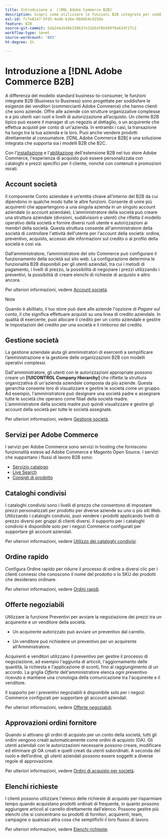 ```yaml
---
title: Introduzione a  [!DNL Adobe Commerce B2B]
description: Scopri come utilizzare le funzioni B2B integrate per soddisfare le tue esigenze con i clienti che sono aziende.
exl-id: fc7e8147-5fd5-4e4b-b16e-0b0d54c415da
feature: B2B
source-git-commit: 5da244a548b15863fe31b5df8b509f8e63df27c2
workflow-type: tm+mt
source-wordcount: '803'
ht-degree: 2%

---
```


# Introduzione a [!DNL Adobe Commerce B2B]

A differenza del modello standard business-to-consumer, le funzioni integrate B2B (Business to Business) sono progettate per soddisfare le esigenze dei venditori (commercianti Adobe Commerce) che hanno clienti che sono aziende. Offre alle aziende con strutture organizzative complesse e a più utenti vari ruoli e livelli di autorizzazione all’acquisto. Un cliente B2B tipico può essere il manager di un negozio al dettaglio, o un acquirente che effettua acquisti per conto di un&#39;azienda. In entrambi i casi, la transazione ha luogo tra la tua azienda e la loro. Puoi anche vendere prodotti direttamente al consumatore. [!DNL Adobe Commerce B2B] è una soluzione integrata che supporta sia i modelli B2B che B2C.

Con l&#39;[installazione](install.md) e l&#39;[abilitazione](enable-basic-features.md) dell&#39;estensione B2B nel tuo store Adobe Commerce, l&#39;esperienza di acquisto può essere personalizzata con cataloghi e prezzi specifici per il cliente, nonché con contenuti e promozioni mirati.

## Account società

Il componente Conto aziendale è un’entità chiave all’interno del B2B da cui dipendono in qualche modo tutte le altre funzioni. Consente di unire più acquirenti che appartengono a una singola azienda in un singolo account aziendale (o account aziendale). L’amministratore della società può creare una struttura aziendale (divisioni, suddivisioni e utenti) che rifletta il modello operativo della società e fornire diversi ruoli utente e autorizzazioni ai membri della società. Questa struttura consente all&#39;amministratore della società di controllare l&#39;attività dell&#39;utente per l&#39;account della società: ordine, preventivo, acquisto, accesso alle informazioni sul credito o al profilo della società e così via.

Dall’amministratore, l’amministratore del sito Commerce può configurare il funzionamento della società sul sito web. La configurazione determina le funzionalità B2B disponibili per gli utenti aziendali, tra cui i metodi di pagamento, i livelli di prezzo, la possibilità di negoziare i prezzi utilizzando i preventivi, la possibilità di creare elenchi di richieste di acquisto e altro ancora.

Per ulteriori informazioni, vedere [Account società](account-companies.md).

>[!NOTE]
>
>Quando è abilitato, il tuo store può dare alle aziende l&#39;opzione di _Pagare sul conto_, il che significa effettuare acquisti su una linea di credito aziendale. In qualità di esercente, puoi allocare il credito per un conto aziendale e gestire le impostazioni del credito per una società e il rimborso del credito.

## Gestione società

La gestione aziendale aiuta gli amministratori di esercenti a semplificare l’amministrazione e la gestione delle organizzazioni B2B con modelli operativi complessi.

Dall&#39;amministratore, gli utenti con le autorizzazioni appropriate possono creare un **[!UICONTROL Company Hierarchy]** che riflette la struttura organizzativa di un&#39;azienda aziendale composta da più aziende. Questa gerarchia consente loro di visualizzare e gestire le società come un gruppo. Ad esempio, l&#39;amministratore può designare una società padre e assegnare tutte le società che operano come filiali della società madre. L&#39;amministratore della società madre può quindi visualizzare e gestire gli account della società per tutte le società assegnate.

Per ulteriori informazioni, vedere [Gestione società](manage-companies.md).

## Servizi per Adobe Commerce

I servizi per Adobe Commerce sono servizi in hosting che forniscono funzionalità estese ad Adobe Commerce e Magento Open Source. I servizi che supportano i flussi di lavoro B2B sono:

* [Servizio catalogo](https://experienceleague.adobe.com/docs/commerce/catalog-service/guide-overview.html?lang=it)
* [Live Search](https://experienceleague.adobe.com/docs/commerce/live-search/guide-overview.html?lang=it)
* [Consigli di prodotto](https://experienceleague.adobe.com/docs/commerce/product-recommendations/guide-overview.html?lang=it)

## Cataloghi condivisi

I cataloghi condivisi sono i livelli di prezzo che consentono di impostare prezzi personalizzati per prodotto per diverse aziende su uno o più siti Web. Utilizzando i cataloghi condivisi, puoi vendere i prodotti applicando livelli di prezzo diversi per gruppi di clienti diversi. Il supporto per i cataloghi condivisi è disponibile solo per i negozi Commerce configurati per supportare gli account aziendali.

Per ulteriori informazioni, vedere [Utilizzo dei cataloghi condivisi](catalog-shared.md).

## Ordine rapido

Configura Ordine rapido per ridurre il processo di ordine a diversi clic per i clienti connessi che conoscono il nome del prodotto o lo SKU dei prodotti che desiderano ordinare.

Per ulteriori informazioni, vedere [Ordini rapidi](quick-order.md).

## Offerte negoziabili

Utilizzare la funzione Preventivi per avviare la negoziazione dei prezzi tra un acquirente e un venditore della società.

* Un acquirente autorizzato può avviare un preventivo dal carrello.

* Un venditore può richiedere un preventivo per un acquirente all&#39;Amministratore.

Acquirenti e venditori utilizzano il preventivo per gestire il processo di negoziazione, ad esempio l&#39;aggiunta di articoli, l&#39;aggiornamento delle quantità, la richiesta e l&#39;applicazione di sconti, fino al raggiungimento di un accordo. La griglia _Offerte_ dell&#39;amministratore elenca ogni preventivo ricevuto e mantiene una cronologia della comunicazione tra l&#39;acquirente e il venditore.

Il supporto per i preventivi negoziabili è disponibile solo per i negozi Commerce configurati per supportare gli account aziendali.

Per ulteriori informazioni, vedere [Offerte negoziabili](quotes.md).

## Approvazioni ordini fornitore

Quando si attivano gli ordini di acquisto per un conto della società, tutti gli ordini vengono creati automaticamente come ordini di acquisto (OA). Gli utenti aziendali con le autorizzazioni necessarie possono creare, modificare ed eliminare gli OA creati e quelli creati da utenti subordinati. A seconda del ruolo e dell’ordine, gli utenti aziendali possono essere soggetti a diverse regole di approvazione.

Per ulteriori informazioni, vedere [Ordini di acquisto per società](purchase-order-flow.md).

## Elenchi richieste

I clienti possono utilizzare l&#39;elenco delle richieste di acquisto per risparmiare tempo quando acquistano prodotti ordinati di frequente, in quanto possono aggiungere articoli al carrello direttamente dall&#39;elenco. Possono gestire più elenchi che si concentrano su prodotti di fornitori, acquirenti, team, campagne o qualsiasi altra cosa che semplifichi il loro flusso di lavoro.

Per ulteriori informazioni, vedere [Elenchi richieste](requisition-lists.md).
